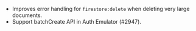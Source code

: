 - Improves error handling for `firestore:delete` when deleting very large documents.
- Support batchCreate API in Auth Emulator (#2947).
